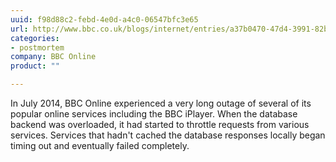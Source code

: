 ```yaml
---
uuid: f98d88c2-febd-4e0d-a4c0-06547bfc3e65
url: http://www.bbc.co.uk/blogs/internet/entries/a37b0470-47d4-3991-82bb-a7d5b8803771
categories:
- postmortem
company: BBC Online
product: ""

---
```


In July 2014, BBC Online experienced a very long outage of several of its popular online services including the BBC iPlayer. When the database backend was overloaded, it had started to throttle requests from various services. Services that hadn't cached the database responses locally began timing out and eventually failed completely.
